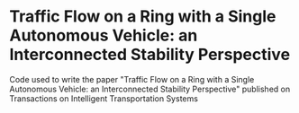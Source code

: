 # Traffic Flow on a Ring with a Single Autonomous Vehicle: an Interconnected Stability Perspective
Code used to write the paper "Traffic Flow on a Ring with a Single Autonomous Vehicle: an Interconnected Stability Perspective" published on Transactions on Intelligent Transportation Systems


